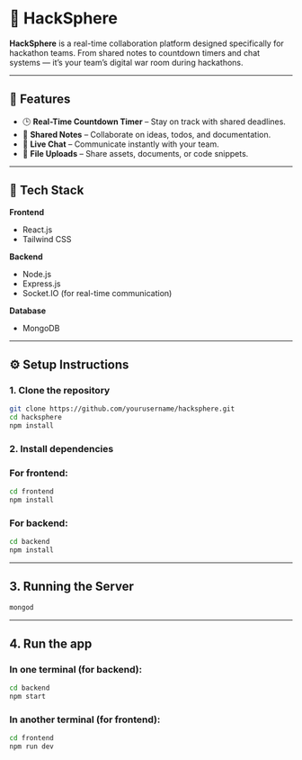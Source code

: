 # 🚀 HackSphere

**HackSphere** is a real-time collaboration platform designed specifically for hackathon teams. From shared notes to countdown timers and chat systems — it’s your team’s digital war room during hackathons.

---

## 🌟 Features

- 🕒 **Real-Time Countdown Timer** – Stay on track with shared deadlines.
- 📝 **Shared Notes** – Collaborate on ideas, todos, and documentation.
- 💬 **Live Chat** – Communicate instantly with your team.
- 📁 **File Uploads** – Share assets, documents, or code snippets.

---

## 🧠 Tech Stack

**Frontend**  
- React.js  
- Tailwind CSS  

**Backend**  
- Node.js  
- Express.js  
- Socket.IO (for real-time communication)

**Database**  
- MongoDB

---

## ⚙️ Setup Instructions

### 1. Clone the repository

```bash
git clone https://github.com/yourusername/hacksphere.git
cd hacksphere
npm install
```

### 2. Install dependencies

### For frontend:

```bash
cd frontend
npm install
```

### For backend:

```bash
cd backend
npm install
```

---

## 3. Running the Server


```bash
mongod
```

---

## 4. Run the app

### In one terminal (for backend):

```bash
cd backend
npm start
```

### In another terminal (for frontend):

```bash
cd frontend
npm run dev
```


